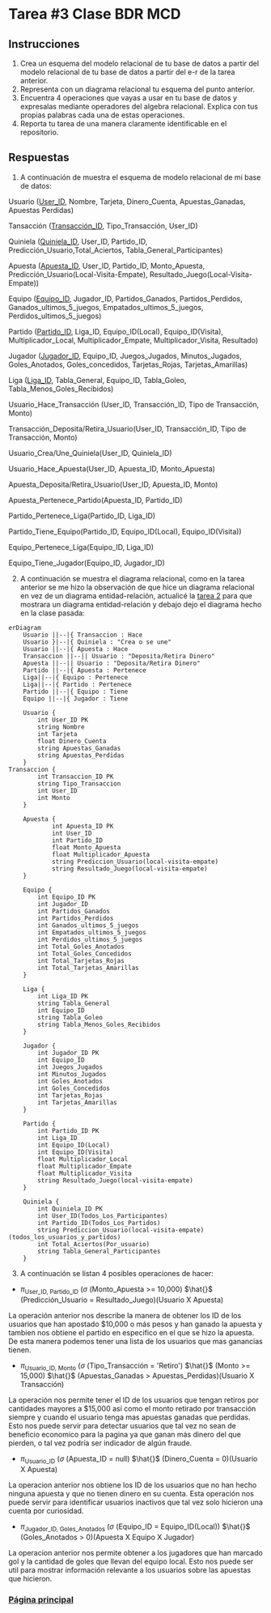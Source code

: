 # Tarea #3 Clase BDR MCD
## Instrucciones
1. Crea un esquema del modelo relacional de tu base de datos a partir del modelo relacional de tu base de datos a partir del e-r de la tarea anterior.
2. Representa con un diagrama relacional tu esquema del punto anterior.
3. Encuentra 4 operaciones que vayas a usar en tu base de datos y expresalas mediante operadores del algebra relacional. Explica con tus propias palabras cada una de estas operaciones.
4. Reporta tu tarea de una manera claramente identificable en el repositorio.

## Respuestas

1. A continuación de muestra el esquema de modelo relacional de mi base de datos:  

Usuario (<u>User_ID</u>, Nombre, Tarjeta, Dinero_Cuenta, Apuestas_Ganadas, Apuestas Perdidas)

Tansacción (<u>Transacción_ID</u>, Tipo_Transacción, User_ID)

Quiniela (<u>Quiniela_ID</u>, User_ID, Partido_ID, Predicción_Usuario,Total_Aciertos, Tabla_General_Participantes)

Apuesta (<u>Apuesta_ID</u>, User_ID, Partido_ID, Monto_Apuesta, Predicción_Usuario(Local-Visita-Empate), Resultado_Juego(Local-Visita-Empate))

Equipo (<u>Equipo_ID</u>, Jugador_ID, Partidos_Ganados, Partidos_Perdidos, Ganados_ultimos_5_juegos, Empatados_ultimos_5_juegos, Perdidos_ultimos_5_juegos)

Partido (<u>Partido_ID</u>, Liga_ID, Equipo_ID(Local), Equipo_ID(Visita), Multiplicador_Local, Multiplicador_Empate, Multiplicador_Visita, Resultado)

Jugador (<u>Jugador_ID</u>, Equipo_ID, Juegos_Jugados, Minutos_Jugados, Goles_Anotados, Goles_concedidos, Tarjetas_Rojas, Tarjetas_Amarillas)

Liga (<u>Liga_ID</u>, Tabla_General, Equipo_ID, Tabla_Goleo, Tabla_Menos_Goles_Recibidos)

Usuario_Hace_Transacción (User_ID, Transacción_ID, Tipo de Transacción, Monto)

Transacción_Deposita/Retira_Usuario(User_ID, Transacción_ID, Tipo de Transacción, Monto)

Usuario_Crea/Une_Quiniela(User_ID, Quiniela_ID)

Usuario_Hace_Apuesta(User_ID, Apuesta_ID, Monto_Apuesta)

Apuesta_Deposita/Retira_Usuario(User_ID, Apuesta_ID, Monto)

Apuesta_Pertenece_Partido(Apuesta_ID, Partido_ID)

Partido_Pertenece_Liga(Partido_ID, Liga_ID)

Partido_Tiene_Equipo(Partido_ID, Equipo_ID(Local), Equipo_ID(Visita))

Equipo_Pertenece_Liga(Equipo_ID, Liga_ID)

Equipo_Tiene_Jugador(Equipo_ID, Jugador_ID)

2. A continuación se muestra el diagrama relacional, como en la tarea anterior se me hizo la observación de que hice un diagrama relacional en vez de un diagrama entidad-relación, actualicé la [tarea 2](https://github.com/Peque-73/BD-Relacional---Clase-1/blob/main/Tareas/Tarea_2.md) para que mostrara un diagrama entidad-relación y debajo dejo el diagrama hecho en la clase pasada:

```mermaid
erDiagram
    Usuario ||--|{ Transaccion : Hace
    Usuario }|--|{ Quiniela : "Crea o se une"
    Usuario ||--|{ Apuesta : Hace
    Transaccion ||--|| Usuario : "Deposita/Retira Dinero"
    Apuesta ||--|| Usuario : "Deposita/Retira Dinero"
    Partido ||--|{ Apuesta : Pertenece
    Liga||--|{ Equipo : Pertenece
    Liga||--|{ Partido : Pertenece
    Partido ||--|{ Equipo : Tiene
    Equipo ||--|{ Jugador : Tiene

    Usuario {
        int User_ID PK
        string Nombre
        int Tarjeta
        float Dinero_Cuenta
        string Apuestas_Ganadas
        string Apuestas_Perdidas
    }
Transaccion {
        int Transaccion_ID PK
        string Tipo_Transaccion
        int User_ID
        int Monto
    }

    Apuesta {
            int Apuesta_ID PK
            int User_ID
            int Partido_ID
            float Monto_Apuesta
            float Multiplicador_Apuesta
            string Prediccion_Usuario(local-visita-empate)
            string Resultado_Juego(local-visita-empate)
    }

    Equipo {
        int Equipo_ID PK
        int Jugador_ID
        int Partidos_Ganados
        int Partidos_Perdidos
        int Ganados_ultimos_5_juegos
        int Empatados_ultimos_5_juegos
        int Perdidos_ultimos_5_juegos
        int Total_Goles_Anotados
        int Total_Goles_Concedidos
        int Total_Tarjetas_Rojas
        int Total_Tarjetas_Amarillas
    }

    Liga {
        int Liga_ID PK
        string Tabla_General
        int Equipo_ID
        string Tabla_Goleo
        string Tabla_Menos_Goles_Recibidos
    }

    Jugador {
        int Jugador_ID PK
        int Equipo_ID
        int Juegos_Jugados
        int Minutos_Jugados
        int Goles_Anotados
        int Goles_Concedidos
        int Tarjetas_Rojas
        int Tarjetas_Amarillas
    }

    Partido {
        int Partido_ID PK
        int Liga_ID
        int Equipo_ID(Local)
        int Equipo_ID(Visita)
        float Multiplicador_Local
        float Multiplicador_Empate
        float Multiplicador_Visita
        string Resultado_Juego(local-visita-empate)
    }

    Quiniela {
        int Quiniela_ID PK
        int User_ID(Todos_Los_Participantes)
        int Partido_ID(Todos_Los_Partidos)
        string Prediccion_Usuario(local-visita-empate)(todos_los_usuarios_y_partidos)
        int Total_Aciertos(Por_usuario)
        string Tabla_General_Participantes
    }
```

3. A continuación se listan 4 posibles operaciones de hacer:

- $\pi$<sub>User_ID, Partido_ID</sub>  ($\sigma$ (Monto_Apuesta >= 10,000)  $\hat{}$ (Predicción_Usuario = Resultado_Juego)(Usuario X Apuesta)

La operación anterior nos describe la manera de obtener los ID de los usuarios que han apostado $10,000 o más pesos y han ganado la apuesta y tambien nos obtiene el partido en especifico en el que se hizo la apuesta. De esta manera podemos tener una lista de los usuarios que mas ganancias tienen.

- $\pi$<sub>Usuario_ID, Monto</sub>  ($\sigma$ (Tipo_Transacción = 'Retiro')  $\hat{}$ (Monto >= 15,000) $\hat{}$ (Apuestas_Ganadas > Apuestas_Perdidas)(Usuario X Transacción)

La operación nos permite tener el ID de los usuarios que tengan retiros por cantidades mayores a $15,000 así como el monto retirado por transacción siempre y cuando el usuario tenga mas apuestas ganadas que perdidas. Esto nos puede servir para detectar usuarios que tal vez no sean de beneficio economico para la pagina ya que ganan más dinero del que pierden, o tal vez podría ser indicador de algún fraude.

- $\pi$<sub>Usuario_ID</sub>  ($\sigma$ (Apuesta_ID = null)  $\hat{}$ (Dinero_Cuenta = 0)(Usuario X Apuesta)

La operacion anterior nos obtiene los ID de los usuarios que no han hecho ninguna apuesta y que no tienen dinero en su cuenta. Esta operación nos puede servir para identificar usuarios inactivos que tal vez solo hicieron una cuenta por curiosidad.

- $\pi$<sub>Jugador_ID, Goles_Anotados</sub>  ($\sigma$ (Equipo_ID = Equipo_ID(Local))  $\hat{}$ (Goles_Anotados > 0)(Apuesta X Equipo X Jugador)

La operacion anterior nos permite obtener a los jugadores que han marcado gol y la cantidad de goles que llevan del equipo local. Esto nos puede ser util para mostrar información relevante a los usuarios sobre las apuestas que hicieron.

### [Página principal](https://github.com/Peque-73/BD-Relacional---Clase-1)